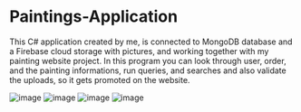 # Paintings-Application

This C# application created by me, is connected to MongoDB database and a Firebase cloud storage with pictures, and working together with my painting website project. In this program you can look through user, order, and the painting informations, run queries, and searches and also validate the uploads, so it gets promoted on the website.

![image](https://user-images.githubusercontent.com/130675477/236815084-84811945-a020-44d8-b0e9-5da932f4d75e.png)
![image](https://user-images.githubusercontent.com/130675477/236815182-e0a6d5f8-b505-4dfe-9470-48d45b09357c.png)
![image](https://user-images.githubusercontent.com/130675477/236816856-f1de9f78-8071-45cc-9c50-520b60969be8.png)
![image](https://user-images.githubusercontent.com/130675477/236815712-8c5419ca-937f-4155-887d-f19cc64994b6.png)
